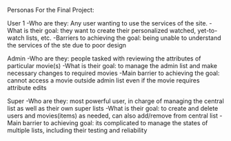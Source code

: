 Personas For the Final Project:

User 1
-Who are they: Any user wanting to use the services of the site.
-What is their goal: they want to create their personalized watched, yet-to-watch lists, etc.
-Barriers to achieving the goal: being unable to understand the services of the ste due to poor design

Admin
-Who are they: people tasked with reviewing the attributes of particular movie(s)
-What is their goal: to manage the admin list and make necessary changes to required movies
-Main barrier to achieving the goal: cannot access a movie outside admin list even if the movie requires attribute edits

Super
-Who are they: most powerful user, in charge of managing the central list as well as their own super lists
-What is their goal: to create and delete users and movies(items) as needed, can also add/remove from central list
-Main barrier to achieving goal: its complicated to manage the states of multiple lists, including their testing and reliability
